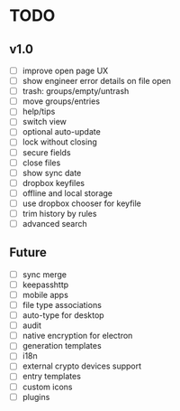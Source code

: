 # TODO

## v1.0

- [ ] improve open page UX
- [ ] show engineer error details on file open
- [ ] trash: groups/empty/untrash
- [ ] move groups/entries
- [ ] help/tips
- [ ] switch view
- [ ] optional auto-update
- [ ] lock without closing
- [ ] secure fields
- [ ] close files
- [ ] show sync date
- [ ] dropbox keyfiles
- [ ] offline and local storage
- [ ] use dropbox chooser for keyfile
- [ ] trim history by rules
- [ ] advanced search

## Future
- [ ] sync merge
- [ ] keepasshttp
- [ ] mobile apps
- [ ] file type associations
- [ ] auto-type for desktop
- [ ] audit
- [ ] native encryption for electron
- [ ] generation templates
- [ ] i18n
- [ ] external crypto devices support
- [ ] entry templates
- [ ] custom icons
- [ ] plugins
